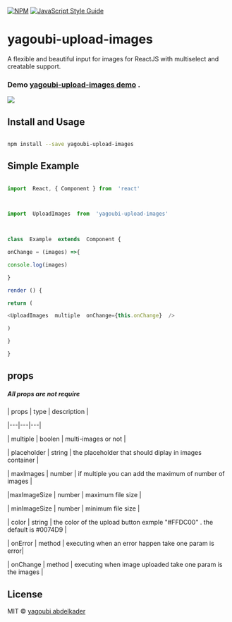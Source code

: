  

>

  

[![NPM](https://img.shields.io/npm/v/yagoubi-upload-images.svg)](https://www.npmjs.com/package/yagoubi-upload-images) [![JavaScript Style Guide](https://img.shields.io/badge/code_style-standard-brightgreen.svg)](https://standardjs.com)

# yagoubi-upload-images

  

A flexible and beautiful input for images for ReactJS with multiselect and creatable support.

### Demo [yagoubi-upload-images demo](https://eager-panini-76e38e.netlify.com/) .

  ![](https://yagoubigithub.github.io/images/images/yagoubi-upload-images-gif.gif)

## Install and Usage

  

```bash

npm install --save yagoubi-upload-images

```

  

## Simple Example

  

```js

import  React, { Component } from  'react'

  

import  UploadImages  from  'yagoubi-upload-images'

  

class  Example  extends  Component {

onChange = (images) =>{

console.log(images)

}

render () {

return (

<UploadImages  multiple  onChange={this.onChange}  />

)

}

}

```

  

## props

  

##### All props are not require

  
  

| props | type | description |

|---|---|---|

| multiple | boolen | multi-images or not |

| placeholder | string | the placeholder that should diplay in images container |

| maxImages | number | if multiple you can add the maximum of number of images |

|maxImageSize | number | maximum file size |

| minImageSize | number | minimum file size |

| color | string | the color of the upload button exmple "#FFDC00" . the default is #0074D9 |

| onError | method | executing when an error happen take one param is error|

| onChange | method | executing when image uploaded take one param is the images |

  
  
  
  
  

## License

  

MIT © [yagoubi abdelkader](https://github.com/yagoubigithub)